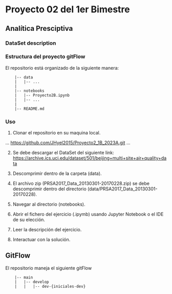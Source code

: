 # Proyecto 02 del 1er Bimestre

## Analítica Presciptiva

### DataSet description

### Estructura del proyecto gitFlow

El repositorio está organizado de la siguiente manera:

```
    |-- data
    |   |-- ...
    |
    |-- notebooks
    |   |-- Proyecto2B.ipynb
    |   |-- ...
    |
    |-- README.md
```

### Uso

1. Clonar el repositorio en su maquina local.

...
https://github.com/JHyel2015/Proyecto2_1B_2023A.git
...

2. Se debe descargar el DataSet del siguiente link:  
   https://archive.ics.uci.edu/dataset/501/beijing+multi+site+air+quality+data

3. Descomprimir dentro de la carpeta (data).

4. El archivo zip (PRSA2017_Data_20130301-20170228.zip) se debe descomprimir dentro del directorio (data/PRSA2017_Data_20130301-20170228).

5. Navegar al directorio (notebooks).

6. Abrir el fichero del ejercicio (.ipymb) usando Jupyter Notebook o el IDE de su elección.

7. Leer la descripción del ejercicio.

8. Interactuar con la solución.

## GitFlow

El repositorio maneja el siguiente gitFlow

```
    |-- main
    |   |-- develop
    |   |   |-- dev-{iniciales-dev}
```
